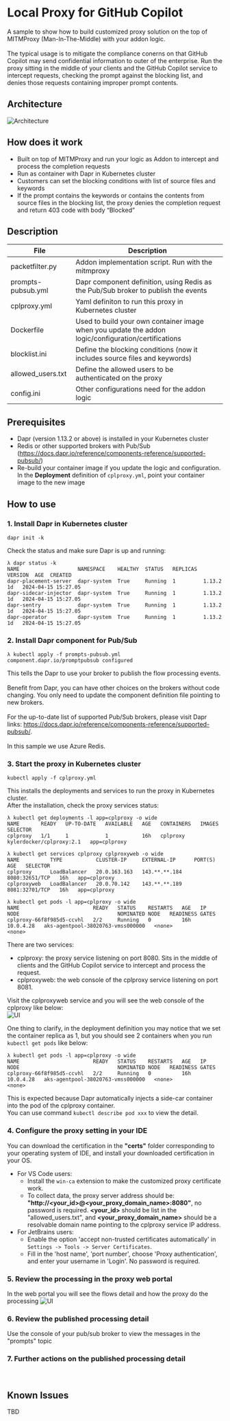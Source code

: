 # Local Proxy for GitHub Copilot
A sample to show how to build customized proxy solution on the top of MITMProxy (Man-In-The-Middle) with your addon logic.<br><br>
The typical usage is to mitigate the compliance conerns on that GitHub Copilot may send confidential information to outer of the enterprise. Run the proxy sitting in the middle of your clients and the GitHub Copilot service to intercept requests, checking the prompt against the blocking list, and denies those requests containing improper prompt contents.<br>

## Architecture
![Architecture](./imgs/architecture.png)

## How does it work
- Built on top of MITMProxy and run your logic as Addon to intercept and process the completion requests
- Run as container with Dapr in Kubernetes cluster
- Customers can set the blocking conditions with list of source files and keywords
- If the prompt contains the keywords or contains the contents from source files in the blocking list, the proxy denies the completion request and return 403 code with body “Blocked”


## Description

<!-- files description in table -->
| File | Description |
| --------------- | --------------- |
| packetfilter.py | Addon implementation script. Run with the mitmproxy |
| prompts-pubsub.yml | Dapr component definition, using Redis as the Pub/Sub broker to publish the events |
| cplproxy.yml | Yaml definiton to run this proxy in Kubernetes cluster |
| Dockerfile | Used to build your own container image when you update the addon logic/configuration/certifications |
| blocklist.ini | Define the blocking conditions (now it includes source files and keywords) |
| allowed_users.txt | Define the allowed users to be authenticated on the proxy |
| config.ini | Other configurations need for the addon logic |

## Prerequisites
- Dapr (version 1.13.2 or above) is installed in your Kubernetes cluster
- Redis or other supported brokers with Pub/Sub (https://docs.dapr.io/reference/components-reference/supported-pubsub/)
- Re-build your container image if you update the logic and configuration. In the **Deployment** definition of `cplproxy.yml`, point your container image to the new image

## How to use
### 1. Install Dapr in Kubernetes cluster

```
dapr init -k
```
Check the status and make sure Dapr is up and running:
```
λ dapr status -k
NAME                   NAMESPACE    HEALTHY  STATUS   REPLICAS  VERSION  AGE  CREATED
dapr-placement-server  dapr-system  True     Running  1         1.13.2   1d   2024-04-15 15:27.05
dapr-sidecar-injector  dapr-system  True     Running  1         1.13.2   1d   2024-04-15 15:27.05
dapr-sentry            dapr-system  True     Running  1         1.13.2   1d   2024-04-15 15:27.05
dapr-operator          dapr-system  True     Running  1         1.13.2   1d   2024-04-15 15:27.05
``` 

### 2. Install Dapr component for Pub/Sub

```
λ kubectl apply -f prompts-pubsub.yml
component.dapr.io/promptpubsub configured
```
This tells the Dapr to use your broker to publish the flow processing events.<br><br>
Benefit from Dapr, you can have other choices on the brokers without code changing. You only need to update the component definition file pointing to new brokers.<br><br>
For the up-to-date list of supported Pub/Sub brokers, please visit Dapr links: https://docs.dapr.io/reference/components-reference/supported-pubsub/. <br><br>
In this sample we use Azure Redis.<br>

### 3. Start the proxy in Kubernetes cluster  

```
kubectl apply -f cplproxy.yml
```
This installs the deployments and services to run the proxy in Kubernetes cluster.<br>
After the installation, check the proxy services status:
```
λ kubectl get deployments -l app=cplproxy -o wide
NAME       READY   UP-TO-DATE   AVAILABLE   AGE   CONTAINERS   IMAGES                     SELECTOR
cplproxy   1/1     1            1           16h   cplproxy     kylerdocker/cplproxy:2.1   app=cplproxy

λ kubectl get services cplproxy cplproxyweb -o wide
NAME          TYPE           CLUSTER-IP     EXTERNAL-IP      PORT(S)          AGE   SELECTOR
cplproxy      LoadBalancer   20.0.163.163   143.**.**.184   8080:32651/TCP   16h   app=cplproxy
cplproxyweb   LoadBalancer   20.0.70.142    143.**.**.189   8081:32701/TCP   16h   app=cplproxy

λ kubectl get pods -l app=cplproxy -o wide
NAME                        READY   STATUS    RESTARTS   AGE   IP          NODE                                NOMINATED NODE   READINESS GATES
cplproxy-66f8f985d5-ccvhl   2/2     Running   0          16h   10.0.4.28   aks-agentpool-38020763-vmss000000   <none>           <none>
```

There are two services:
- cplproxy: the proxy service listening on port 8080. Sits in the middle of clients and the GitHub Copilot service to intercept and process the request.
- cplproxyweb: the web console of the cplproxy service listening on port 8081.

Visit the cplproxyweb service and you will see the web console of the cplproxy like below:<br>
![UI](./imgs/webConsole.png)
<br>

One thing to clarify, in the deployment definition you may notice that we set the container replica as 1, but you should see 2 containers when you run `kubectl get pods` like below:
```
λ kubectl get pods -l app=cplproxy -o wide
NAME                        READY   STATUS    RESTARTS   AGE   IP          NODE                                NOMINATED NODE   READINESS GATES
cplproxy-66f8f985d5-ccvhl   2/2     Running   0          16h   10.0.4.28   aks-agentpool-38020763-vmss000000   <none>           <none>
```
This is expected because Dapr automatically injects a side-car container into the pod of the cplproxy container.<br>
You can use command `kubectl describe pod xxx` to view the detail.<br>


### 4. Configure the proxy setting in your IDE

You can download the certification in the **"certs"** folder corresponding to your operating system of IDE, and install your downloaded certification in your OS.<br>
- For VS Code users:
    - Install the `win-ca` extension to make the customized proxy certificate work.
    - To collect data, the proxy server address should be: **"http://<your_id>@<your_proxy_domain_name>:8080"**, no password is required. **<your_id>** should be list in the "allowed_users.txt", and **<your_proxy_domain_name>** should be a resolvable domain name pointing to the cplproxy service IP address.
- For JetBrains users:
    - Enable the option 'accept non-trusted certificates automatically' in `Settings -> Tools -> Server Certificates`.
    - Fill in the 'host name', 'port number', choose 'Proxy authentication', and enter your username in 'Login'. No password is required.

### 5. Review the processing in the proxy web portal

In the web portal you will see the flows detail and how the proxy do the processing
![UI](./imgs/proxyUI.png)
<br>

### 6. Review the published processing detail

Use the console of your pub/sub broker to view the messages in the "prompts" topic
<br>

### 7. Further actions on the published processing detail

<br>

## Known Issues
TBD